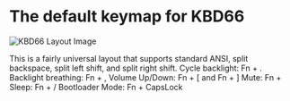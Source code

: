 # The default keymap for KBD66

![KBD66 Layout Image](https://i.imgur.com/QNpHnMe.jpg)

This is a fairly universal layout that supports standard ANSI, split backspace,
split left shift, and split right shift.
Cycle backlight: Fn + .
Backlight breathing: Fn + ,
Volume Up/Down: Fn + [ and Fn + ]
Mute: Fn + \
Sleep: Fn + /
Bootloader Mode: Fn + CapsLock